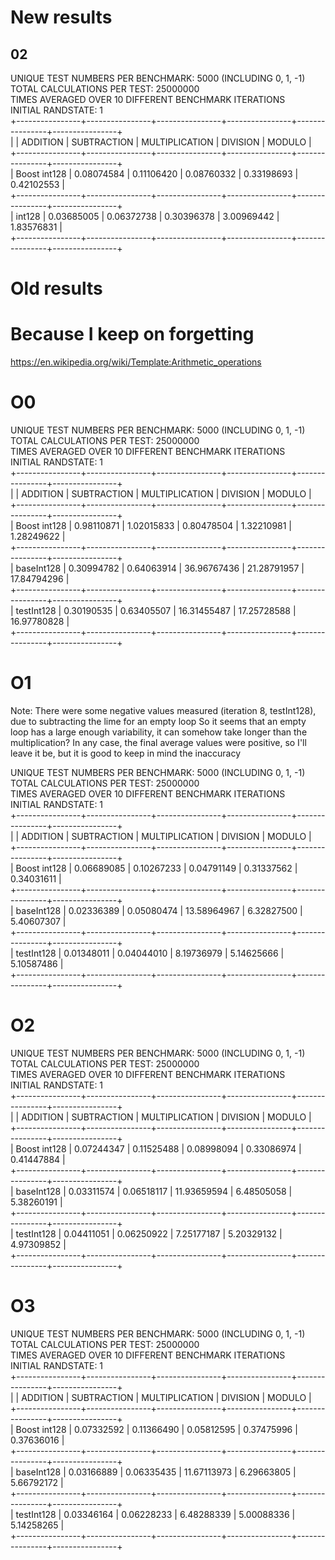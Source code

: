 # New results

## 02

UNIQUE TEST NUMBERS PER BENCHMARK: 5000 (INCLUDING 0, 1, -1) \
TOTAL CALCULATIONS PER TEST: 25000000 \
TIMES AVERAGED OVER 10 DIFFERENT BENCHMARK ITERATIONS \
INITIAL RANDSTATE: 1 \
+----------------+----------------+----------------+----------------+----------------+----------------+ \
|                | ADDITION       | SUBTRACTION    | MULTIPLICATION | DIVISION       | MODULO         | \
+----------------+----------------+----------------+----------------+----------------+----------------+ \
| Boost int128   | 0.08074584     | 0.11106420     | 0.08760332     | 0.33198693     | 0.42102553     | \
+----------------+----------------+----------------+----------------+----------------+----------------+ \
| int128         | 0.03685005     | 0.06372738     | 0.30396378     | 3.00969442     | 1.83576831     | \
+----------------+----------------+----------------+----------------+----------------+----------------+



# Old results

# Because I keep on forgetting

https://en.wikipedia.org/wiki/Template:Arithmetic_operations

# O0

UNIQUE TEST NUMBERS PER BENCHMARK: 5000 (INCLUDING 0, 1, -1) \
TOTAL CALCULATIONS PER TEST: 25000000 \
TIMES AVERAGED OVER 10 DIFFERENT BENCHMARK ITERATIONS \
INITIAL RANDSTATE: 1 \
+----------------+----------------+----------------+----------------+----------------+----------------+ \
|                | ADDITION       | SUBTRACTION    | MULTIPLICATION | DIVISION       | MODULO         | \
+----------------+----------------+----------------+----------------+----------------+----------------+ \
| Boost int128   | 0.98110871     | 1.02015833     | 0.80478504     | 1.32210981     | 1.28249622     | \
+----------------+----------------+----------------+----------------+----------------+----------------+ \
| baseInt128     | 0.30994782     | 0.64063914     | 36.96767436    | 21.28791957    | 17.84794296    | \
+----------------+----------------+----------------+----------------+----------------+----------------+ \
| testInt128     | 0.30190535     | 0.63405507     | 16.31455487    | 17.25728588    | 16.97780828    | \
+----------------+----------------+----------------+----------------+----------------+----------------+

# O1

Note: There were some negative values measured (iteration 8, testInt128), due to subtracting the lime for an empty loop
So it seems that an empty loop has a large enough variability, it can somehow take longer than the multiplication?
In any case, the final average values were positive, so I'll leave it be, but it is good to keep in mind the inaccuracy

UNIQUE TEST NUMBERS PER BENCHMARK: 5000 (INCLUDING 0, 1, -1) \
TOTAL CALCULATIONS PER TEST: 25000000 \
TIMES AVERAGED OVER 10 DIFFERENT BENCHMARK ITERATIONS \
INITIAL RANDSTATE: 1 \
+----------------+----------------+----------------+----------------+----------------+----------------+ \
|                | ADDITION       | SUBTRACTION    | MULTIPLICATION | DIVISION       | MODULO         | \
+----------------+----------------+----------------+----------------+----------------+----------------+ \
| Boost int128   | 0.06689085     | 0.10267233     | 0.04791149     | 0.31337562     | 0.34031611     | \
+----------------+----------------+----------------+----------------+----------------+----------------+ \
| baseInt128     | 0.02336389     | 0.05080474     | 13.58964967    | 6.32827500     | 5.40607307     | \
+----------------+----------------+----------------+----------------+----------------+----------------+ \
| testInt128     | 0.01348011     | 0.04044010     | 8.19736979     | 5.14625666     | 5.10587486     | \
+----------------+----------------+----------------+----------------+----------------+----------------+


# O2

UNIQUE TEST NUMBERS PER BENCHMARK: 5000 (INCLUDING 0, 1, -1) \
TOTAL CALCULATIONS PER TEST: 25000000 \
TIMES AVERAGED OVER 10 DIFFERENT BENCHMARK ITERATIONS \
INITIAL RANDSTATE: 1 \
+----------------+----------------+----------------+----------------+----------------+----------------+ \
|                | ADDITION       | SUBTRACTION    | MULTIPLICATION | DIVISION       | MODULO         | \
+----------------+----------------+----------------+----------------+----------------+----------------+ \
| Boost int128   | 0.07244347     | 0.11525488     | 0.08998094     | 0.33086974     | 0.41447884     | \
+----------------+----------------+----------------+----------------+----------------+----------------+ \
| baseInt128     | 0.03311574     | 0.06518117     | 11.93659594    | 6.48505058     | 5.38260191     | \
+----------------+----------------+----------------+----------------+----------------+----------------+ \
| testInt128     | 0.04411051     | 0.06250922     | 7.25177187     | 5.20329132     | 4.97309852     | \
+----------------+----------------+----------------+----------------+----------------+----------------+

# O3

UNIQUE TEST NUMBERS PER BENCHMARK: 5000 (INCLUDING 0, 1, -1) \
TOTAL CALCULATIONS PER TEST: 25000000 \
TIMES AVERAGED OVER 10 DIFFERENT BENCHMARK ITERATIONS \
INITIAL RANDSTATE: 1 \
+----------------+----------------+----------------+----------------+----------------+----------------+ \
|                | ADDITION       | SUBTRACTION    | MULTIPLICATION | DIVISION       | MODULO         | \
+----------------+----------------+----------------+----------------+----------------+----------------+ \
| Boost int128   | 0.07332592     | 0.11366490     | 0.05812595     | 0.37475996     | 0.37636016     | \
+----------------+----------------+----------------+----------------+----------------+----------------+ \
| baseInt128     | 0.03166889     | 0.06335435     | 11.67113973    | 6.29663805     | 5.66792172     | \
+----------------+----------------+----------------+----------------+----------------+----------------+ \
| testInt128     | 0.03346164     | 0.06228233     | 6.48288339     | 5.00088336     | 5.14258265     | \
+----------------+----------------+----------------+----------------+----------------+----------------+